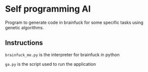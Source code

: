 # Self programming AI
Program to generate code in brainfuck for some specific tasks using genetic algorithms.

## Instructions
`brainfuck_me.py` is the interpreter for brainfuck in python

`ga.py` is the script used to run the application
